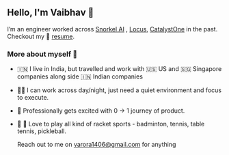 ## Hello, I'm Vaibhav 👋
I’m an engineer worked across [Snorkel AI](https://snorkel.ai/) , [Locus](https://locus.sh/), [CatalystOne](https://www.catalystone.com/) in the past.
Checkout my 📄 [resume](https://docs.google.com/document/d/1BRWnyRB1SidNR2zad5S_uG3mIaoXXEwfcyS2e_boKE8/edit?tab=t.0#heading=h.rxuckrujewil).

### More about myself 🍿
- 🇮🇳 I live in India, but travelled and work with 🇺🇸 US and 🇸🇬 Singapore companies along side 🇮🇳 Indian companies
- 🌝🌚 I can work across day/night, just need a quiet environment and focus to execute.
- 🦾 Professionally gets excited with 0 -> 1 journey of product. 
- 🏸 🎾 Love to play all kind of racket sports - badminton, tennis, table tennis, pickleball.

  Reach out to me on varora1406@gmail.com for anything
